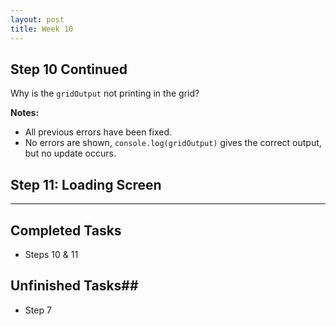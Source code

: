 ```yaml
---
layout: post
title: Week 10
---
```


## Step 10 Continued ##
Why is the `gridOutput` not printing in the grid?

**Notes:**
- All previous errors have been fixed.
- No errors are shown, `console.log(gridOutput)` gives the correct output, but no update occurs. 


## Step 11: Loading Screen ##

****

## Completed Tasks ##
- Steps 10 & 11

## Unfinished Tasks##
- Step 7
